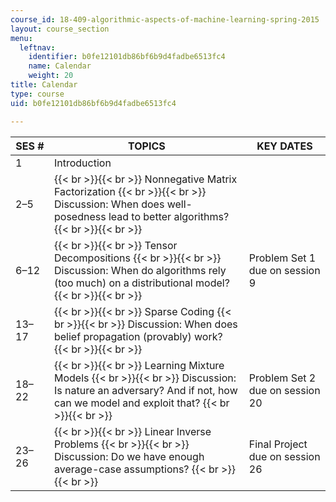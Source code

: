 ```yaml
---
course_id: 18-409-algorithmic-aspects-of-machine-learning-spring-2015
layout: course_section
menu:
  leftnav:
    identifier: b0fe12101db86bf6b9d4fadbe6513fc4
    name: Calendar
    weight: 20
title: Calendar
type: course
uid: b0fe12101db86bf6b9d4fadbe6513fc4

---
```


| SES # | TOPICS | KEY DATES |
| --- | --- | --- |
| 1 | Introduction | &nbsp; |
| 2–5 |  {{< br >}}{{< br >}} Nonnegative Matrix Factorization {{< br >}}{{< br >}} Discussion: When does well-posedness lead to better algorithms? {{< br >}}{{< br >}}  | &nbsp; |
| 6–12 |  {{< br >}}{{< br >}} Tensor Decompositions {{< br >}}{{< br >}} Discussion: When do algorithms rely (too much) on a distributional model? {{< br >}}{{< br >}}  | Problem Set 1 due on session 9 |
| 13–17 |  {{< br >}}{{< br >}} Sparse Coding {{< br >}}{{< br >}} Discussion: When does belief propagation (provably) work? {{< br >}}{{< br >}}  | &nbsp; |
| 18–22 |  {{< br >}}{{< br >}} Learning Mixture Models {{< br >}}{{< br >}} Discussion: Is nature an adversary? And if not, how can we model and exploit that? {{< br >}}{{< br >}}  | Problem Set 2 due on session 20 |
| 23–26 |  {{< br >}}{{< br >}} Linear Inverse Problems {{< br >}}{{< br >}} Discussion: Do we have enough average-case assumptions? {{< br >}}{{< br >}}  | Final Project due on session 26